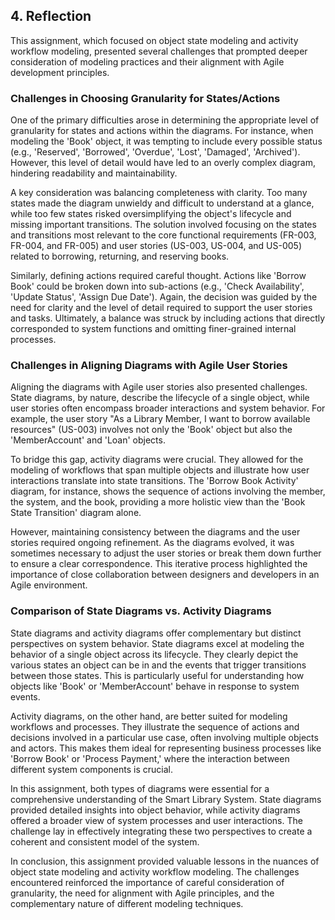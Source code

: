 ##   4.  Reflection

 This assignment, which focused on object state modeling and activity workflow modeling, presented several challenges that prompted deeper consideration of modeling practices and their alignment with Agile development principles.

 ###   Challenges in Choosing Granularity for States/Actions

 One of the primary difficulties arose in determining the appropriate level of granularity for states and actions within the diagrams. For instance, when modeling the 'Book' object, it was tempting to include every possible status (e.g., 'Reserved', 'Borrowed', 'Overdue', 'Lost', 'Damaged', 'Archived'). However, this level of detail would have led to an overly complex diagram, hindering readability and maintainability.

 A key consideration was balancing completeness with clarity. Too many states made the diagram unwieldy and difficult to understand at a glance, while too few states risked oversimplifying the object's lifecycle and missing important transitions. The solution involved focusing on the states and transitions most relevant to the core functional requirements (FR-003, FR-004, and FR-005) and user stories (US-003, US-004, and US-005) related to borrowing, returning, and reserving books.

 Similarly, defining actions required careful thought. Actions like 'Borrow Book' could be broken down into sub-actions (e.g., 'Check Availability', 'Update Status', 'Assign Due Date'). Again, the decision was guided by the need for clarity and the level of detail required to support the user stories and tasks. Ultimately, a balance was struck by including actions that directly corresponded to system functions and omitting finer-grained internal processes.

 ###   Challenges in Aligning Diagrams with Agile User Stories

 Aligning the diagrams with Agile user stories also presented challenges. State diagrams, by nature, describe the lifecycle of a single object, while user stories often encompass broader interactions and system behavior. For example, the user story "As a Library Member, I want to borrow available resources" (US-003) involves not only the 'Book' object but also the 'MemberAccount' and 'Loan' objects.

 To bridge this gap, activity diagrams were crucial. They allowed for the modeling of workflows that span multiple objects and illustrate how user interactions translate into state transitions. The 'Borrow Book Activity' diagram, for instance, shows the sequence of actions involving the member, the system, and the book, providing a more holistic view than the 'Book State Transition' diagram alone.

 However, maintaining consistency between the diagrams and the user stories required ongoing refinement. As the diagrams evolved, it was sometimes necessary to adjust the user stories or break them down further to ensure a clear correspondence. This iterative process highlighted the importance of close collaboration between designers and developers in an Agile environment.

 ###   Comparison of State Diagrams vs. Activity Diagrams

 State diagrams and activity diagrams offer complementary but distinct perspectives on system behavior. State diagrams excel at modeling the behavior of a single object across its lifecycle. They clearly depict the various states an object can be in and the events that trigger transitions between those states. This is particularly useful for understanding how objects like 'Book' or 'MemberAccount' behave in response to system events.

 Activity diagrams, on the other hand, are better suited for modeling workflows and processes. They illustrate the sequence of actions and decisions involved in a particular use case, often involving multiple objects and actors. This makes them ideal for representing business processes like 'Borrow Book' or 'Process Payment,' where the interaction between different system components is crucial.

 In this assignment, both types of diagrams were essential for a comprehensive understanding of the Smart Library System. State diagrams provided detailed insights into object behavior, while activity diagrams offered a broader view of system processes and user interactions. The challenge lay in effectively integrating these two perspectives to create a coherent and consistent model of the system.

 In conclusion, this assignment provided valuable lessons in the nuances of object state modeling and activity workflow modeling. The challenges encountered reinforced the importance of careful consideration of granularity, the need for alignment with Agile principles, and the complementary nature of different modeling techniques.

